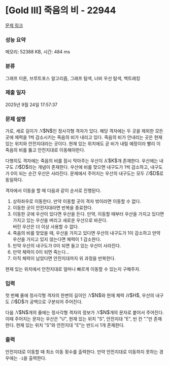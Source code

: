 # [Gold III] 죽음의 비 - 22944 

[문제 링크](https://www.acmicpc.net/problem/22944) 

### 성능 요약

메모리: 52388 KB, 시간: 484 ms

### 분류

그래프 이론, 브루트포스 알고리즘, 그래프 탐색, 너비 우선 탐색, 백트래킹

### 제출 일자

2025년 9월 24일 17:57:37

### 문제 설명

<p>가로, 세로 길이가 <mjx-container class="MathJax" jax="CHTML" style="font-size: 109%; position: relative;"><mjx-math class="MJX-TEX" aria-hidden="true"><mjx-mi class="mjx-i"><mjx-c class="mjx-c1D441 TEX-I"></mjx-c></mjx-mi></mjx-math><mjx-assistive-mml unselectable="on" display="inline"><math xmlns="http://www.w3.org/1998/Math/MathML"><mi>N</mi></math></mjx-assistive-mml><span aria-hidden="true" class="no-mathjax mjx-copytext">$N$</span></mjx-container>인 정사각형 격자가 있다. 해당 격자에는 두 곳을 제외한 모든 곳에 체력을 1씩 감소시키는 죽음의 비가 내리고 있다. 죽음의 비가 안내리는 곳은 현재 있는 위치와 안전지대라는 곳이다. 현재 있는 위치에도 곧 비가 내릴 예정이라 빨리 이 죽음의 비를 뚫고 안전지대로 이동해야한다.</p>

<p>다행히도 격자에는 죽음의 비를 잠시 막아주는 우산이 <mjx-container class="MathJax" jax="CHTML" style="font-size: 109%; position: relative;"><mjx-math class="MJX-TEX" aria-hidden="true"><mjx-mi class="mjx-i"><mjx-c class="mjx-c1D43E TEX-I"></mjx-c></mjx-mi></mjx-math><mjx-assistive-mml unselectable="on" display="inline"><math xmlns="http://www.w3.org/1998/Math/MathML"><mi>K</mi></math></mjx-assistive-mml><span aria-hidden="true" class="no-mathjax mjx-copytext">$K$</span></mjx-container>개 존재한다. 우산에는 내구도 <mjx-container class="MathJax" jax="CHTML" style="font-size: 109%; position: relative;"><mjx-math class="MJX-TEX" aria-hidden="true"><mjx-mi class="mjx-i"><mjx-c class="mjx-c1D437 TEX-I"></mjx-c></mjx-mi></mjx-math><mjx-assistive-mml unselectable="on" display="inline"><math xmlns="http://www.w3.org/1998/Math/MathML"><mi>D</mi></math></mjx-assistive-mml><span aria-hidden="true" class="no-mathjax mjx-copytext">$D$</span></mjx-container>라는 개념이 존재한다. 우산에 비를 맞으면 내구도가 1씩 감소하고, 내구도가 0이 되는 순간 우산은 사라진다. 문제에서 주어지는 우산의 내구도는 모두 <mjx-container class="MathJax" jax="CHTML" style="font-size: 109%; position: relative;"><mjx-math class="MJX-TEX" aria-hidden="true"><mjx-mi class="mjx-i"><mjx-c class="mjx-c1D437 TEX-I"></mjx-c></mjx-mi></mjx-math><mjx-assistive-mml unselectable="on" display="inline"><math xmlns="http://www.w3.org/1998/Math/MathML"><mi>D</mi></math></mjx-assistive-mml><span aria-hidden="true" class="no-mathjax mjx-copytext">$D$</span></mjx-container>로 동일하다.</p>

<p>격자에서 이동을 할 때 다음과 같이 순서로 진행된다.</p>

<ol>
	<li>상하좌우로 이동한다. 만약 이동할 곳이 격자 밖이라면 이동할 수 없다. </li>
	<li>이동한 곳이 안전지대라면 반복을 종료한다.</li>
	<li>이동한 곳에 우산이 있다면 우산을 든다. 만약, 이동할 때부터 우산을 가지고 있다면 가지고 있는 우산을 버리고 새로운 우산으로 바꾼다.<br>
	버린 우산은 더 이상 사용할 수 없다.</li>
	<li>죽음의 비를 맞았을 때, 우산을 가지고 있다면 우산의 내구도가 1이 감소하고 만약 우산을 가지고 있지 않는다면 체력이 1 감소한다.</li>
	<li>만약 우산의 내구도가 0이 되면 들고 있는 우산이 사라진다.</li>
	<li>만약 체력이 0이 되면 죽는다...</li>
	<li>아직 체력이 남았다면 안전지대까지 위 과정을 반복한다.</li>
</ol>

<p>현재 있는 위치에서 안전지대로 얼마나 빠르게 이동할 수 있는지 구해주자.</p>

### 입력 

 <p>첫 번째 줄에 정사각형 격자의 한변의 길이인 <mjx-container class="MathJax" jax="CHTML" style="font-size: 109%; position: relative;"><mjx-math class="MJX-TEX" aria-hidden="true"><mjx-mi class="mjx-i"><mjx-c class="mjx-c1D441 TEX-I"></mjx-c></mjx-mi></mjx-math><mjx-assistive-mml unselectable="on" display="inline"><math xmlns="http://www.w3.org/1998/Math/MathML"><mi>N</mi></math></mjx-assistive-mml><span aria-hidden="true" class="no-mathjax mjx-copytext">$N$</span></mjx-container>와 현재 체력 <mjx-container class="MathJax" jax="CHTML" style="font-size: 109%; position: relative;"><mjx-math class="MJX-TEX" aria-hidden="true"><mjx-mi class="mjx-i"><mjx-c class="mjx-c1D43B TEX-I"></mjx-c></mjx-mi></mjx-math><mjx-assistive-mml unselectable="on" display="inline"><math xmlns="http://www.w3.org/1998/Math/MathML"><mi>H</mi></math></mjx-assistive-mml><span aria-hidden="true" class="no-mathjax mjx-copytext">$H$</span></mjx-container>, 우산의 내구도 <mjx-container class="MathJax" jax="CHTML" style="font-size: 109%; position: relative;"><mjx-math class="MJX-TEX" aria-hidden="true"><mjx-mi class="mjx-i"><mjx-c class="mjx-c1D437 TEX-I"></mjx-c></mjx-mi></mjx-math><mjx-assistive-mml unselectable="on" display="inline"><math xmlns="http://www.w3.org/1998/Math/MathML"><mi>D</mi></math></mjx-assistive-mml><span aria-hidden="true" class="no-mathjax mjx-copytext">$D$</span></mjx-container>가 공백으로 구분되어 주어진다.</p>

<p>다음 <mjx-container class="MathJax" jax="CHTML" style="font-size: 109%; position: relative;"><mjx-math class="MJX-TEX" aria-hidden="true"><mjx-mi class="mjx-i"><mjx-c class="mjx-c1D441 TEX-I"></mjx-c></mjx-mi></mjx-math><mjx-assistive-mml unselectable="on" display="inline"><math xmlns="http://www.w3.org/1998/Math/MathML"><mi>N</mi></math></mjx-assistive-mml><span aria-hidden="true" class="no-mathjax mjx-copytext">$N$</span></mjx-container>개의 줄에는 정사각형 격자의 정보가 <mjx-container class="MathJax" jax="CHTML" style="font-size: 109%; position: relative;"><mjx-math class="MJX-TEX" aria-hidden="true"><mjx-mi class="mjx-i"><mjx-c class="mjx-c1D441 TEX-I"></mjx-c></mjx-mi></mjx-math><mjx-assistive-mml unselectable="on" display="inline"><math xmlns="http://www.w3.org/1998/Math/MathML"><mi>N</mi></math></mjx-assistive-mml><span aria-hidden="true" class="no-mathjax mjx-copytext">$N$</span></mjx-container>개의 문자로 붙어서 주어진다. 이때 주어지는 문자는 우산은 "U", 현재 있는 위치 "S", 안전지대 "E", 빈 칸 "."만 존재한다. 현재 있는 위치 "S"와 안전지대 "E"는 반드시 1개 존재한다.</p>

### 출력 

 <p>안전지대로 이동할 때 최소 이동 횟수를 출력한다. 만약 안전지대로 이동하지 못하는 경우에는 <code>-1</code>을 출력한다.</p>


